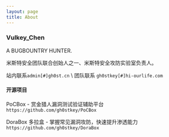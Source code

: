 ```yaml
---
layout: page
title: About
---
```


### Vulkey_Chen

A BUGBOUNTRY HUNTER.

米斯特安全团队联合创始人之一、米斯特安全攻防实验室负责人。

站内联系`admin[#]gh0st.cn` \ 团队联系 `gh0stkey[#]hi-ourlife.com`

#### 开源项目

PoCBox - 赏金猎人漏洞测试验证辅助平台 `https://github.com/gh0stkey/PoCBox`

DoraBox 多拉盒 - 掌握常见漏洞攻防，快速提升渗透能力 `https://github.com/gh0stkey/DoraBox`